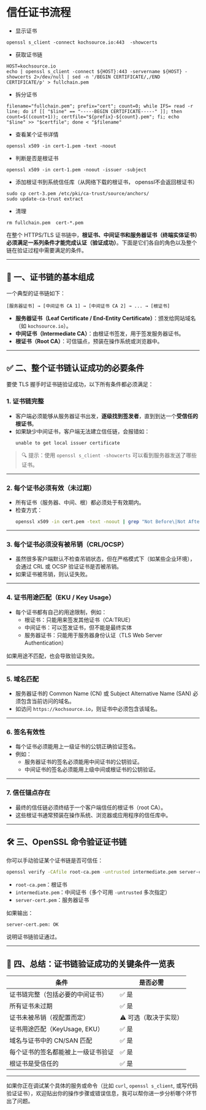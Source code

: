 # 信任证书流程

- 显示证书

```
openssl s_client -connect kochsource.io:443  -showcerts

```

- 获取证书链
```
HOST=kochsource.io
echo | openssl s_client -connect ${HOST}:443 -servername ${HOST} -showcerts 2>/dev/null | sed -n '/BEGIN CERTIFICATE/,/END CERTIFICATE/p' > fullchain.pem

```

- 拆分证书

```
filename="fullchain.pem"; prefix="cert"; count=0; while IFS= read -r line; do if [[ "$line" == "-----BEGIN CERTIFICATE-----" ]]; then count=$((count+1)); certfile="${prefix}-${count}.pem"; fi; echo "$line" >> "$certfile"; done < "$filename"

```

- 查看某个证书详情
```
openssl x509 -in cert-1.pem -text -noout
```

- 判断是否是根证书
```
openssl x509 -in cert-1.pem -noout -issuer -subject
```

- 添加根证书到系统信任库（从网络下载的根证书， openssl不会返回根证书）
```
sudo cp cert-3.pem /etc/pki/ca-trust/source/anchors/
sudo update-ca-trust extract
```

- 清理
```
rm fullchain.pem  cert-*.pem
```

在整个 HTTPS/TLS 证书链中，**根证书、中间证书和服务器证书（终端实体证书）必须满足一系列条件才能完成认证（验证成功）**。下面是它们各自的角色以及整个链在验证过程中需要满足的条件。

---

## 🧩 一、证书链的基本组成

一个典型的证书链如下：

```
[服务器证书] → [中间证书 CA 1] → [中间证书 CA 2] → ... → [根证书]
```

- **服务器证书（Leaf Certificate / End-Entity Certificate）**：颁发给网站域名（如 `kochsource.io`）。
- **中间证书（Intermediate CA）**：由根证书签发，用于签发服务器证书。
- **根证书（Root CA）**：可信锚点，预装在操作系统或浏览器中。

---

## ✅ 二、整个证书链认证成功的必要条件

要使 TLS 握手时证书链验证成功，以下所有条件都必须满足：

### 1. **证书链完整**
- 客户端必须能够从服务器证书出发，**逐级找到签发者**，直到到达一个**受信任的根证书**。
- 如果缺少中间证书，客户端无法建立信任链，会报错如：
  ```
  unable to get local issuer certificate
  ```

> 🔍 提示：使用 `openssl s_client -showcerts` 可以看到服务器发送了哪些证书。

---

### 2. **每个证书必须有效（未过期）**
- 所有证书（服务器、中间、根）都必须处于有效期内。
- 检查方式：
  ```bash
  openssl x509 -in cert.pem -text -noout | grep "Not Before\|Not After"
  ```

---

### 3. **每个证书必须没有被吊销（CRL/OCSP）**
- 虽然很多客户端默认不检查吊销状态，但在严格模式下（如某些企业环境），会通过 CRL 或 OCSP 验证证书是否被吊销。
- 如果证书被吊销，则认证失败。

---

### 4. **证书用途匹配（EKU / Key Usage）**
- 每个证书都有自己的用途限制，例如：
  - 根证书：只能用来签发其他证书（CA:TRUE）
  - 中间证书：可以签发证书，但不能是最终实体
  - 服务器证书：只能用于服务器身份认证（TLS Web Server Authentication）

如果用途不匹配，也会导致验证失败。

---

### 5. **域名匹配**
- 服务器证书的 Common Name (CN) 或 Subject Alternative Name (SAN) 必须包含当前访问的域名。
- 如访问 `https://kochsource.io`，则证书中必须包含该域名。

---

### 6. **签名有效性**
- 每个证书必须能用上一级证书的公钥正确验证签名。
- 例如：
  - 服务器证书的签名必须能用中间证书的公钥验证。
  - 中间证书的签名必须能用上级中间或根证书的公钥验证。

---

### 7. **信任锚点存在**
- 最终的信任链必须终结于一个客户端信任的根证书（root CA）。
- 这些根证书通常预装在操作系统、浏览器或应用程序的信任库中。

---

## 🛠️ 三、OpenSSL 命令验证证书链

你可以手动验证某个证书链是否可信任：

```bash
openssl verify -CAfile root-ca.pem -untrusted intermediate.pem server-cert.pem
```

- `root-ca.pem`：根证书
- `intermediate.pem`：中间证书（多个可用 `-untrusted` 多次指定）
- `server-cert.pem`：服务器证书

如果输出：

```
server-cert.pem: OK
```

说明证书链验证通过。

---

## 📌 四、总结：证书链验证成功的关键条件一览表

| 条件 | 是否必需 |
|------|----------|
| 证书链完整（包括必要的中间证书） | ✅ 是 |
| 所有证书未过期 | ✅ 是 |
| 证书未被吊销（视配置而定） | ⚠️ 可选（取决于实现） |
| 证书用途匹配（KeyUsage, EKU） | ✅ 是 |
| 域名与证书中的 CN/SAN 匹配 | ✅ 是 |
| 每个证书的签名都能被上一级证书验证 | ✅ 是 |
| 根证书是受信任的 | ✅ 是 |

---

如果你正在调试某个具体的服务或命令（比如 `curl`, `openssl s_client`, 或写代码验证证书），欢迎贴出你的操作步骤或错误信息，我可以帮你进一步分析哪个环节出了问题。